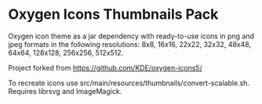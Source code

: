 # Oxygen Icons Thumbnails Pack

Oxygen icon theme as a jar dependency with ready-to-use icons in png and jpeg formats in the following resolutions: 8x8, 16x16, 22x22, 32x32, 48x48, 64x64, 128x128, 256x256, 512x512.

Project forked from https://github.com/KDE/oxygen-icons5/

To recreate icons use src/main/resources/thumbnails/convert-scalable.sh.
Requires librsvg and ImageMagick.